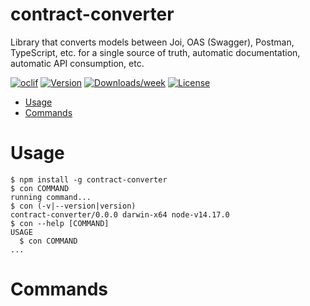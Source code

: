 contract-converter
==================

Library that converts models between Joi, OAS (Swagger), Postman, TypeScript, etc. for a single source of truth, automatic documentation, automatic API consumption, etc.

[![oclif](https://img.shields.io/badge/cli-oclif-brightgreen.svg)](https://oclif.io)
[![Version](https://img.shields.io/npm/v/contract-converter.svg)](https://npmjs.org/package/contract-converter)
[![Downloads/week](https://img.shields.io/npm/dw/contract-converter.svg)](https://npmjs.org/package/contract-converter)
[![License](https://img.shields.io/npm/l/contract-converter.svg)](https://github.com/kevin-king/contract-converter/blob/master/package.json)

<!-- toc -->
* [Usage](#usage)
* [Commands](#commands)
<!-- tocstop -->
# Usage
<!-- usage -->
```sh-session
$ npm install -g contract-converter
$ con COMMAND
running command...
$ con (-v|--version|version)
contract-converter/0.0.0 darwin-x64 node-v14.17.0
$ con --help [COMMAND]
USAGE
  $ con COMMAND
...
```
<!-- usagestop -->
# Commands
<!-- commands -->

<!-- commandsstop -->
